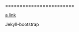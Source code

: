 
========================

[a link](itms-services://?action=download-manifest&url=https://s3.cn-north-1.amazonaws.com.cn/cmtwallet/ios-test/manifest.plist)

Jekyll-bootstrap 
